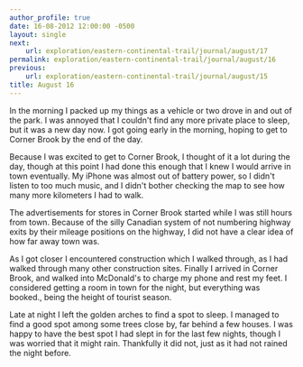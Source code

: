 ```yaml
---
author_profile: true
date: 16-08-2012 12:00:00 -0500
layout: single
next:
    url: exploration/eastern-continental-trail/journal/august/17
permalink: exploration/eastern-continental-trail/journal/august/16
previous:
    url: exploration/eastern-continental-trail/journal/august/15
title: August 16
---
```

In the morning I packed up my things as a vehicle or two drove in and out of the park. I was annoyed that I couldn't find any more private place to sleep, but it was a new day now. I got going early in the morning, hoping to get to Corner Brook by the end of the day.

Because I was excited to get to Corner Brook, I thought of it a lot during the day, though at this point I had done this enough that I knew I would arrive in town eventually. My iPhone was almost out of battery power, so I didn't listen to too much music, and I didn't bother checking the map to see how many more kilometers I had to walk.

The advertisements for stores in Corner Brook started while I was still hours from town. Because of the silly Canadian system of not numbering highway exits by their mileage positions on the highway, I did not have a clear idea of how far away town was.

As I got closer I encountered construction which I walked through, as I had walked through many other construction sites. Finally I arrived in Corner Brook, and walked into McDonald's to charge my phone and rest my feet. I considered getting a room in town for the night, but everything was booked., being the height of tourist season.

Late at night I left the golden arches to find a spot to sleep. I managed to find a good spot among some trees close by, far behind a few houses. I was happy to have the best spot I had slept in for the last few nights, though I was worried that it might rain. Thankfully it did not, just as it had not rained the night before.